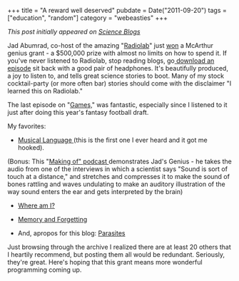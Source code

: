 +++
title = "A reward well deserved"
pubdate = Date("2011-09-20")
tags = ["education", "random"]
category = "webeasties"
+++

_This post initially appeared on [Science Blogs](http://scienceblogs.com/webeasties)_

Jad Abumrad, co-host of the amazing "[Radiolab](http://www.radiolab.org/)" just [won](http://www.wnyc.org/blogs/wnyc-news-blog/2011/sep/20/macarthur-genius-grants-announced/) a McArthur genius grant - a \$500,000 prize with almost no limits on how to spend it. 
If you've never listened to Radiolab, stop reading blogs, go[ download an episode](http://www.radiolab.org/archive/) sit back with a good pair of headphones. It's beautifully produced, a joy to listen to, and tells great science stories to boot. Many of my stock cocktail-party (or more often bar) stories should come with the disclaimer "I learned this on Radiolab."

The last episode on "[Games,](http://www.radiolab.org/2011/aug/23/)" was fantastic, especially since I listened to it just after doing this year's fantasy football draft.

My favorites:
 - [Musical Language ](http://www.radiolab.org/2007/sep/24/)(this is the first one I ever heard and it got me hooked).

(Bonus: This "[Making of" podcast ](http://www.radiolab.org/blogs/radiolab-blog/2007/nov/09/making-radio-lab/)demonstrates Jad's Genius - he takes the audio from one of the interviews in which a scientist says "Sound is sort of touch at a distance," and stretches and compresses it to make the sound of bones rattling and waves undulating to make an auditory illustration of the way sound enters the ear and gets interpreted by the brain)

- [Where am I?](http://www.radiolab.org/2006/may/05/)

- [Memory and Forgetting](http://www.radiolab.org/2007/jun/07/)

- And, apropos for this blog: [Parasites](http://www.radiolab.org/2009/sep/07/)

Just browsing through the archive I realized there are at least 20 others that I heartily recommend, but posting them all would be redundant. Seriously, they're great. Here's hoping that this grant means more wonderful programming coming up. 

      
  
